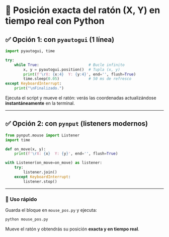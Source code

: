 # 📍 Posición **exacta** del ratón (X, Y) en **tiempo real** con Python

## ✅ Opción 1: con `pyautogui` (1 línea)
```python
import pyautogui, time

try:
    while True:                      # Bucle infinito
        x, y = pyautogui.position()  # Tupla (x, y)
        print(f'\rX: {x:4}  Y: {y:4}', end='', flush=True)
        time.sleep(0.05)             # 50 ms de refresco
except KeyboardInterrupt:
    print("\nFinalizado.")
```

Ejecuta el script y mueve el ratón: verás las coordenadas actualizándose **instantáneamente** en la terminal.

---

## ✅ Opción 2: con `pynput` (listeners modernos)
```python
from pynput.mouse import Listener
import time

def on_move(x, y):
    print(f'\rX: {x}  Y: {y}', end='', flush=True)

with Listener(on_move=on_move) as listener:
    try:
        listener.join()
    except KeyboardInterrupt:
        listener.stop()
```

---

### 🚀 **Uso rápido**
Guarda el bloque en `mouse_pos.py` y ejecuta:
```bash
python mouse_pos.py
```
Mueve el ratón y obtendrás su posición **exacta y en tiempo real**.
